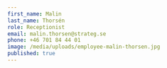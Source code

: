 ```yaml
---
first_name: Malin
last_name: Thorsén
role: Receptionist
email: malin.thorsen@strateg.se
phone: +46 701 84 44 01
image: /media/uploads/employee-malin-thorsen.jpg
published: true
---
```

